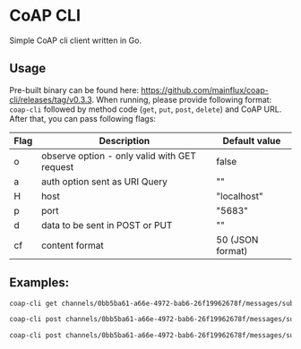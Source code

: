 # CoAP CLI

Simple CoAP cli client written in Go.

## Usage

Pre-built binary can be found here: https://github.com/mainflux/coap-cli/releases/tag/v0.3.3.
When running, please provide following format:
`coap-cli` followed by method code (`get`, `put`, `post`, `delete`) and CoAP URL. After that, you can pass following flags:

| Flag | Description                                  | Default value    |
| ---- | -------------------------------------------- | ---------------- |
| o    | observe option - only valid with GET request | false            |
| a    | auth option sent as URI Query                | ""               |
| H    | host                                         | "localhost"      |
| p    | port                                         | "5683"           |
| d    | data to be sent in POST or PUT               | ""               |
| cf   | content format                               | 50 (JSON format) |

## Examples:

```bash
coap-cli get channels/0bb5ba61-a66e-4972-bab6-26f19962678f/messages/subtopic --auth 1e1017e6-dee7-45b4-8a13-00e6afeb66eb -o
```

```bash
coap-cli post channels/0bb5ba61-a66e-4972-bab6-26f19962678f/messages/subtopic -a 1e1017e6-dee7-45b4-8a13-00e6afeb66eb -d "hello world"
```

```bash
coap-cli post channels/0bb5ba61-a66e-4972-bab6-26f19962678f/messages/subtopic --auth 1e1017e6-dee7-45b4-8a13-00e6afeb66eb -d "hello world" -H 0.0.0.0 -p 1234
```
